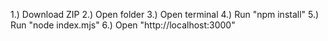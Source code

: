 1.) Download ZIP
2.) Open folder
3.) Open terminal
4.) Run "npm install"
5.) Run "node index.mjs"
6.) Open "http://localhost:3000"
